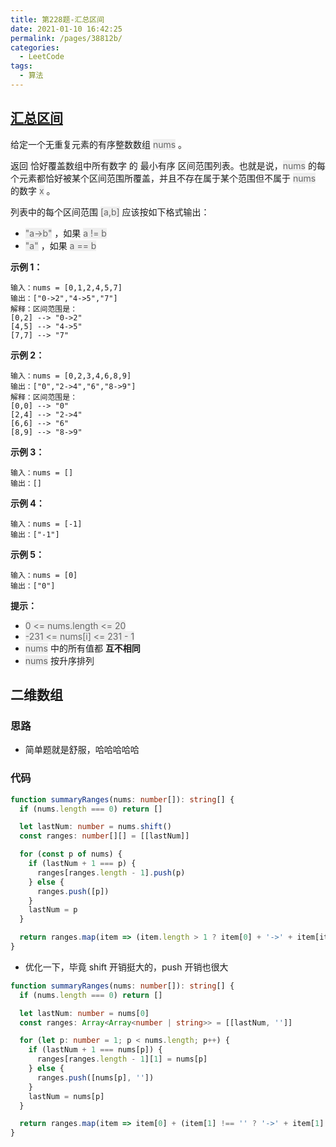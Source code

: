 ```yaml
---
title: 第228题-汇总区间
date: 2021-01-10 16:42:25
permalink: /pages/38812b/
categories:
  - LeetCode
tags:
  - 算法
---
```


## [汇总区间](https://leetcode-cn.com/problems/summary-ranges/)

给定一个无重复元素的有序整数数组 <font style="background: #eee; color: #666;">nums</font> 。

返回 恰好覆盖数组中所有数字 的 最小有序 区间范围列表。也就是说，<font style="background: #eee; color: #666;">nums</font> 的每个元素都恰好被某个区间范围所覆盖，并且不存在属于某个范围但不属于 <font style="background: #eee; color: #666;">nums</font> 的数字 <font style="background: #eee; color: #666;">x</font> 。

列表中的每个区间范围 <font style="background: #eee; color: #666;">[a,b]</font> 应该按如下格式输出：

- <font style="background: #eee; color: #666;">"a->b"</font> ，如果 <font style="background: #eee; color: #666;">a != b</font>
- <font style="background: #eee; color: #666;">"a"</font> ，如果 <font style="background: #eee; color: #666;">a == b</font>

<!-- more -->

**示例 1：**

```
输入：nums = [0,1,2,4,5,7]
输出：["0->2","4->5","7"]
解释：区间范围是：
[0,2] --> "0->2"
[4,5] --> "4->5"
[7,7] --> "7"
```

**示例 2：**

```
输入：nums = [0,2,3,4,6,8,9]
输出：["0","2->4","6","8->9"]
解释：区间范围是：
[0,0] --> "0"
[2,4] --> "2->4"
[6,6] --> "6"
[8,9] --> "8->9"
```

**示例 3：**

```
输入：nums = []
输出：[]
```

**示例 4：**

```
输入：nums = [-1]
输出：["-1"]
```

**示例 5：**

```
输入：nums = [0]
输出：["0"]
```

**提示：**

- <font style="background: #eee; color: #666;">0 <= nums.length <= 20</font>
- <font style="background: #eee; color: #666;">-231 <= nums[i] <= 231 - 1</font>
- <font style="background: #eee; color: #666;">nums</font> 中的所有值都 **互不相同**
- <font style="background: #eee; color: #666;">nums</font> 按升序排列

## 二维数组

### 思路

- 简单题就是舒服，哈哈哈哈哈

### 代码

```TypeScript
function summaryRanges(nums: number[]): string[] {
  if (nums.length === 0) return []

  let lastNum: number = nums.shift()
  const ranges: number[][] = [[lastNum]]

  for (const p of nums) {
    if (lastNum + 1 === p) {
      ranges[ranges.length - 1].push(p)
    } else {
      ranges.push([p])
    }
    lastNum = p
  }

  return ranges.map(item => (item.length > 1 ? item[0] + '->' + item[item.length - 1] : item[0] + ''))
}
```

- 优化一下，毕竟 shift 开销挺大的，push 开销也很大

```TypeScript
function summaryRanges(nums: number[]): string[] {
  if (nums.length === 0) return []

  let lastNum: number = nums[0]
  const ranges: Array<Array<number | string>> = [[lastNum, '']]

  for (let p: number = 1; p < nums.length; p++) {
    if (lastNum + 1 === nums[p]) {
      ranges[ranges.length - 1][1] = nums[p]
    } else {
      ranges.push([nums[p], ''])
    }
    lastNum = nums[p]
  }

  return ranges.map(item => item[0] + (item[1] !== '' ? '->' + item[1] : ''))
}
```
